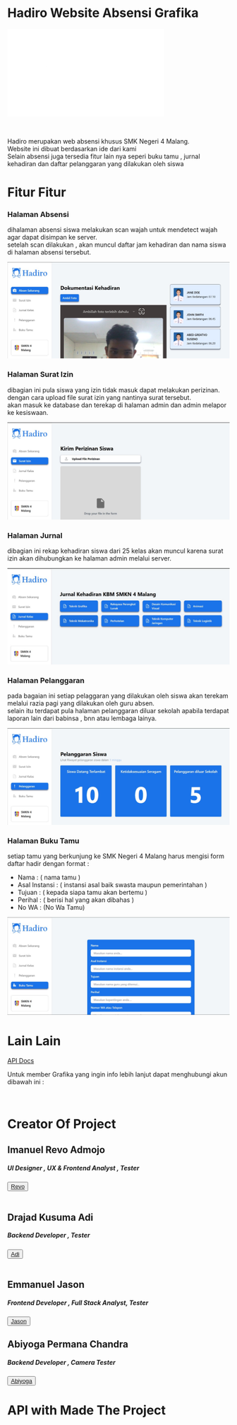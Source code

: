 # Hadiro Website Absensi Grafika
<body>

<img src="./README-assets/hadiro.png"> <br>

<br> 

<p>
 Hadiro merupakan web absensi khusus SMK Negeri 4 Malang.<br>
 Website ini dibuat berdasarkan ide dari kami <br>
 Selain absensi juga tersedia fitur lain nya seperi buku tamu , jurnal kehadiran dan daftar pelanggaran yang dilakukan oleh siswa <br>
</p>

<h1>Fitur Fitur</h1>

<h3>Halaman Absensi</h3>

<p>
 dihalaman absensi siswa melakukan scan wajah untuk mendetect wajah agar dapat disimpan ke server. <br>
 setelah scan dilakukan , akan muncul daftar jam kehadiran dan nama siswa di halaman absensi tersebut. <br>
</p>

<img src="./README-assets/halaman absensi.jpg">

<h3>Halaman Surat Izin</h3>

<p>
   dibagian ini pula siswa yang izin tidak masuk dapat melakukan perizinan.<br> dengan cara upload file surat izin yang nantinya surat tersebut. <br> akan masuk ke database dan terekap di halaman admin dan admin melapor ke kesiswaan. <br>
</p>

<img src="./README-assets/halaman surat izin.jpg">

<h3>Halaman Jurnal</h3>

<p>
   dibagian ini rekap kehadiran siswa dari 25 kelas akan muncul karena surat izin akan dihubungkan ke halaman admin melalui server.<br>
</p>

<img src="./README-assets/halaman jurnal siswa.jpg">

<h3>Halaman Pelanggaran</h3>

<p>
   pada bagaian ini setiap pelaggaran yang dilakukan oleh siswa akan terekam melalui razia pagi yang dilakukan oleh guru absen. <br>
   selain itu terdapat pula halaman pelanggaran diluar sekolah apabila terdapat laporan lain dari babinsa , bnn atau lembaga lainya. <br>
</p>

<img src="./README-assets/halaman pelanggaran siswa.jpg">

<h3>Halaman Buku Tamu</h3>

<p>
   setiap tamu yang berkunjung ke SMK Negeri 4 Malang harus mengisi form daftar hadir dengan format : <br>

   * Nama : ( nama tamu )<br> 
   * Asal Instansi : ( instansi asal baik swasta maupun pemerintahan ) <br>
   * Tujuan : ( kepada siapa tamu akan bertemu )<br>
   * Perihal : ( berisi hal yang akan dibahas ) <br>
   * No WA : (No Wa Tamu) <br>
</p>

<img src="./README-assets/halaman buku tamu.jpg">


<h1>Lain Lain</h1>

<a href="https://hadiro.readthedocs.io/en/latest/">API Docs</a>

Untuk member Grafika yang ingin info lebih lanjut dapat menghubungi akun dibawah ini : 

 

<br>

# Creator Of Project 

<h2> Imanuel Revo Admojo </h2>
<h5> UI Designer , UX & Frontend Analyst , Tester </h5> 

<button>
  <a href="https://grafikarsa.com/members/rev0c4lor5/">
  <span>Revo</span>
  </a>
</button> <br><br>

<h2> Drajad Kusuma Adi </h2>
<h5> Backend Developer , Tester </h5>

<button>
  <a href="https://grafikarsa.com/members/drajad-kusuma-adi/">
  <span>Adi</span>
  </a>
</button> <br><br>

<h2> Emmanuel Jason </h2>
<h5> Frontend Developer , Full Stack Analyst, Tester </h5>


<button>
  <a href="https://grafikarsa.com/members/jason4931/">
  <span>Jason</span>
  </a>
</button>

<h2> Abiyoga Permana Chandra
<h5> Backend Developer , Camera Tester </h5>

<button>
  <a href="https://grafikarsa.com/members/abiyogapermanachandra/">
  <span>Abiyoga</span>
  </a>
</button>

# API with Made The Project
<link href="https://hadiro.readthedocs.io/">

</body>
